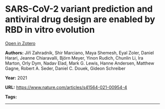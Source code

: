 # SARS-CoV-2 variant prediction and antiviral drug design are enabled by RBD in vitro evolution
[Open in Zotero](zotero://select/items/@ZahradnikEtAl_2021)

**Authors:** Jiří Zahradník, Shir Marciano, Maya Shemesh, Eyal Zoler, Daniel Harari, Jeanne Chiaravalli, Björn Meyer, Yinon Rudich, Chunlin Li, Ira Marton, Orly Dym, Nadav Elad, Mark G. Lewis, Hanne Andersen, Matthew Gagne, Robert A. Seder, Daniel C. Douek, Gideon Schreiber

**Year:** 2021

**URL:** https://www.nature.com/articles/s41564-021-00954-4

**Tags:**

---